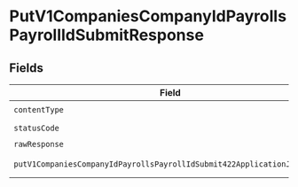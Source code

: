 # PutV1CompaniesCompanyIdPayrollsPayrollIdSubmitResponse


## Fields

| Field                                                                   | Type                                                                    | Required                                                                | Description                                                             |
| ----------------------------------------------------------------------- | ----------------------------------------------------------------------- | ----------------------------------------------------------------------- | ----------------------------------------------------------------------- |
| `contentType`                                                           | *string*                                                                | :heavy_check_mark:                                                      | N/A                                                                     |
| `statusCode`                                                            | *number*                                                                | :heavy_check_mark:                                                      | N/A                                                                     |
| `rawResponse`                                                           | [AxiosResponse](https://axios-http.com/docs/res_schema)                 | :heavy_minus_sign:                                                      | N/A                                                                     |
| `putV1CompaniesCompanyIdPayrollsPayrollIdSubmit422ApplicationJSONOneOf` | *any*                                                                   | :heavy_minus_sign:                                                      | Unprocessable Entity                                                    |